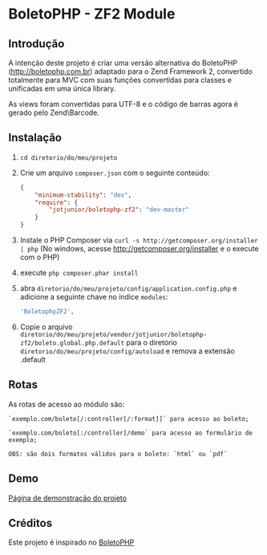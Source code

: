 BoletoPHP - ZF2 Module
=======================

Introdução
------------
A intenção deste projeto é criar uma versão alternativa do BoletoPHP (http://boletophp.com.br) adaptado
para o Zend Framework 2, convertido totalmente para MVC com suas funções convertidas para classes e unificadas 
em uma única library.

As views foram convertidas para UTF-8 e o código de barras agora é gerado pelo Zend\Barcode.  

Instalação
----------
  1. `cd diretorio/do/meu/projeto`
  2. Crie um arquivo `composer.json` com o seguinte conteúdo:

     ```json
     {
         "minimum-stability": "dev",
         "require": {
             "jotjunior/boletophp-zf2": "dev-master"
         }
     }
     ```
  3. Instale o PHP Composer via `curl -s http://getcomposer.org/installer | php` (No windows, acesse
     http://getcomposer.org/installer e o execute com o PHP)
  4. execute `php composer.phar install`
  5. abra `diretorio/do/meu/projeto/config/application.config.php` e adicione a seguinte chave no índice `modules`: 

     ```php
     'BoletophpZF2',
     ```
  6. Copie o arquivo `diretorio/do/meu/projeto/vendor/jotjunior/boletophp-zf2/boleto.global.php.default` para o diretório `diretorio/do/meu/projeto/config/autoload` e remova a extensão .default

Rotas
-----
As rotas de acesso ao módulo são:

	`exemplo.com/boleto[/:controller[/:format]]` para acesso ao boleto;
	
	`exemplo.com/boleto[:/controller]/demo` para acesso ao formulário de exemplo;
	 
	OBS: são dois formatos válidos para o boleto: `html` ou `pdf`

Demo
----
[Página de demonstração do projeto](http://phpboleto-zf2.jot.com.br/)

Créditos
--------
Este projeto é inspirado no [BoletoPHP](http://www.boletophp.com.br) 